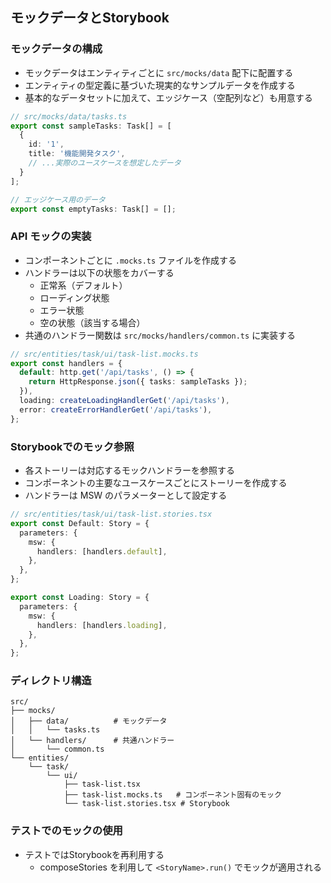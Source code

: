 ## モックデータとStorybook

### モックデータの構成

- モックデータはエンティティごとに `src/mocks/data` 配下に配置する
- エンティティの型定義に基づいた現実的なサンプルデータを作成する
- 基本的なデータセットに加えて、エッジケース（空配列など）も用意する

```typescript
// src/mocks/data/tasks.ts
export const sampleTasks: Task[] = [
  {
    id: '1',
    title: '機能開発タスク',
    // ...実際のユースケースを想定したデータ
  }
];

// エッジケース用のデータ
export const emptyTasks: Task[] = [];
```

### API モックの実装

- コンポーネントごとに `.mocks.ts` ファイルを作成する
- ハンドラーは以下の状態をカバーする
  - 正常系（デフォルト）
  - ローディング状態
  - エラー状態
  - 空の状態（該当する場合）
- 共通のハンドラー関数は `src/mocks/handlers/common.ts` に実装する

```typescript
// src/entities/task/ui/task-list.mocks.ts
export const handlers = {
  default: http.get('/api/tasks', () => {
    return HttpResponse.json({ tasks: sampleTasks });
  }),
  loading: createLoadingHandlerGet('/api/tasks'),
  error: createErrorHandlerGet('/api/tasks'),
};
```

### Storybookでのモック参照

- 各ストーリーは対応するモックハンドラーを参照する
- コンポーネントの主要なユースケースごとにストーリーを作成する
- ハンドラーは MSW のパラメーターとして設定する

```typescript
// src/entities/task/ui/task-list.stories.tsx
export const Default: Story = {
  parameters: {
    msw: {
      handlers: [handlers.default],
    },
  },
};

export const Loading: Story = {
  parameters: {
    msw: {
      handlers: [handlers.loading],
    },
  },
};
```

### ディレクトリ構造

```
src/
├── mocks/
│   ├── data/          # モックデータ
│   │   └── tasks.ts
│   └── handlers/      # 共通ハンドラー
│       └── common.ts
└── entities/
    └── task/
        └── ui/
            ├── task-list.tsx
            ├── task-list.mocks.ts   # コンポーネント固有のモック
            └── task-list.stories.tsx # Storybook
```

### テストでのモックの使用

- テストではStorybookを再利用する
  - composeStories を利用して `<StoryName>.run()` でモックが適用される
